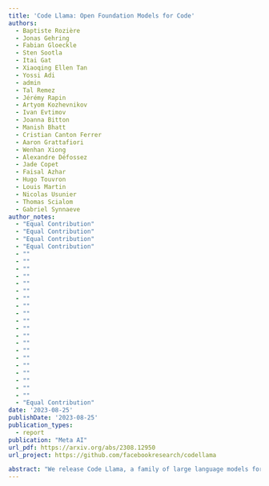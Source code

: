 ```yaml
---
title: 'Code Llama: Open Foundation Models for Code'
authors:
  - Baptiste Rozière
  - Jonas Gehring
  - Fabian Gloeckle
  - Sten Sootla
  - Itai Gat
  - Xiaoqing Ellen Tan
  - Yossi Adi
  - admin
  - Tal Remez
  - Jérémy Rapin
  - Artyom Kozhevnikov
  - Ivan Evtimov
  - Joanna Bitton
  - Manish Bhatt
  - Cristian Canton Ferrer
  - Aaron Grattafiori
  - Wenhan Xiong
  - Alexandre Défossez
  - Jade Copet
  - Faisal Azhar
  - Hugo Touvron
  - Louis Martin
  - Nicolas Usunier
  - Thomas Scialom
  - Gabriel Synnaeve
author_notes:
  - "Equal Contribution"
  - "Equal Contribution"
  - "Equal Contribution"
  - "Equal Contribution"
  - ""
  - ""
  - ""
  - ""
  - ""
  - ""
  - ""
  - ""
  - ""
  - ""
  - ""
  - ""
  - ""
  - ""
  - ""
  - ""
  - ""
  - ""
  - ""
  - ""
  - "Equal Contribution"
date: '2023-08-25'
publishDate: '2023-08-25'
publication_types:
  - report
publication: "Meta AI"
url_pdf: https://arxiv.org/abs/2308.12950
url_project: https://github.com/facebookresearch/codellama

abstract: "We release Code Llama, a family of large language models for code based on Llama 2 providing state-of-the-art performance among open models, infilling capabilities, support for large input contexts, and zero-shot instruction following ability for programming tasks. We provide multiple flavors to cover a wide range of applications: foundation models (Code Llama), Python specializations (Code Llama - Python), and instruction-following models (Code Llama - Instruct) with 7B, 13B and 34B parameters each. All models are trained on sequences of 16k tokens and show improvements on inputs with up to 100k tokens. 7B and 13B Code Llama and Code Llama - Instruct variants support infilling based on surrounding content. Code Llama reaches state-of-the-art performance among open models on several code benchmarks, with scores of up to 53% and 55% on HumanEval and MBPP, respectively. Notably, Code Llama - Python 7B outperforms Llama 2 70B on HumanEval and MBPP, and all our models outperform every other publicly available model on MultiPL-E. We release Code Llama under a permissive license that allows for both research and commercial use. "
---
```

